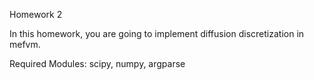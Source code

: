 Homework 2

In this homework, you are going to implement diffusion discretization in mefvm.  

Required Modules: scipy, numpy, argparse
